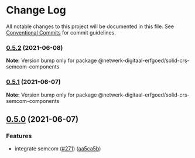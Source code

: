 # Change Log

All notable changes to this project will be documented in this file.
See [Conventional Commits](https://conventionalcommits.org) for commit guidelines.

### [0.5.2](https://github.com/netwerk-digitaal-erfgoed/solid-crs/compare/v0.5.1...v0.5.2) (2021-06-08)

**Note:** Version bump only for package @netwerk-digitaal-erfgoed/solid-crs-semcom-components





### [0.5.1](https://github.com/netwerk-digitaal-erfgoed/solid-cbs/compare/v0.5.0...v0.5.1) (2021-06-07)

**Note:** Version bump only for package @netwerk-digitaal-erfgoed/solid-crs-semcom-components





## [0.5.0](https://github.com/netwerk-digitaal-erfgoed/solid-cbs/compare/v0.4.0...v0.5.0) (2021-06-07)


### **Features**

* integrate semcom ([#271](https://github.com/netwerk-digitaal-erfgoed/solid-cbs/issues/271)) ([aa5ca5b](https://github.com/netwerk-digitaal-erfgoed/solid-cbs/commit/aa5ca5b561f306670184649e07e27dcbaddbd2a1))
